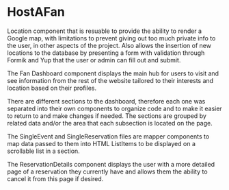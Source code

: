 # HostAFan

Location component that is resuable to provide the ability to render a Google map, with limitations to prevent giving out too much private info to the user, in other aspects of the project. Also allows the insertion of new locations to the database by presenting a form with validation through Formik and Yup that the user or admin can fill out and submit.


The Fan Dashboard component displays the main hub for users to visit and see information from the rest of the website tailored to their interests and location based on their profiles.

There are different sections to the dashboard, therefore each one was separated into their own components to organize code and to make it easier to return to and make changes if needed. The sections are grouped by related data and/or the area that each subsection is located on the page.

The SingleEvent and SingleReservation files are mapper components to map data passed to them into HTML ListItems to be displayed on a scrollable list in a section.

The ReservationDetails component displays the user with a more detailed page of a reservation they currently have and allows them the ability to cancel it from this page if desired.
